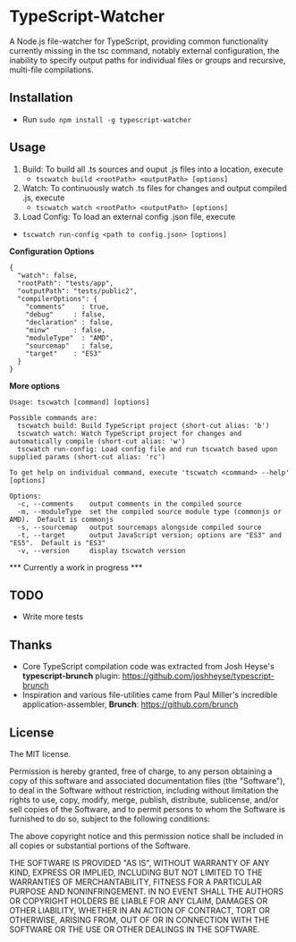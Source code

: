 TypeScript-Watcher
==================

A Node.js file-watcher for TypeScript, providing common functionality currently missing in the tsc command, notably external configuration, the inability to specify output paths for individual files or groups and recursive, multi-file compilations.

Installation
-------------
- Run `sudo npm install -g typescript-watcher`


Usage
-----

1. Build: To build all .ts sources and ouput .js files into a location, execute 
	* `tscwatch build <rootPath> <outputPath> [options]`
2. Watch: To continuously watch .ts files for changes and output compiled .js, execute 
	* `tscwatch watch <rootPath> <outputPath> [options]`
3. Load Config: To load an external config .json file, execute 
  * `tscwatch run-config <path to config.json> [options]`

**Configuration Options**

```
{
  "watch": false,
  "rootPath": "tests/app",
  "outputPath": "tests/public2",
  "compilerOptions": {
    "comments"    : true, 
    "debug"     : false, 
    "declaration" : false, 
    "minw"      : false, 
    "moduleType"  : "AMD", 
    "sourcemap"   : false, 
    "target"    : "ES3" 
  }
}
```




**More options**

```
Usage: tscwatch [command] [options]

Possible commands are:
  tscwatch build: Build TypeScript project (short-cut alias: 'b')
  tscwatch watch: Watch TypeScript project for changes and automatically compile (short-cut alias: 'w')
  tscwatch run-config: Load config file and run tscwatch based upon supplied params (short-cut alias: 'rc')

To get help on individual command, execute 'tscwatch <command> --help' [options]

Options:
  -c, --comments    output comments in the compiled source
  -m, --moduleType  set the compiled source module type (commonjs or AMD).  Default is commonjs
  -s, --sourcemap   output sourcemaps alongside compiled source
  -t, --target      output JavaScript version; options are "ES3" and "ES5".  Default is "ES3"
  -v, --version     display tscwatch version
```

*** Currently a work in progress ***

TODO
----
- Write more tests

Thanks
-------
- Core TypeScript compilation code was extracted from Josh Heyse's **typescript-brunch** plugin:  https://github.com/joshheyse/typescript-brunch
- Inspiration and various file-utilities came from Paul Miller's incredible application-assembler, **Brunch**: https://github.com/brunch

## License
The MIT license.

Permission is hereby granted, free of charge, to any person obtaining a copy of
this software and associated documentation files (the "Software"), to deal in
the Software without restriction, including without limitation the rights to
use, copy, modify, merge, publish, distribute, sublicense, and/or sell copies
of the Software, and to permit persons to whom the Software is furnished to do
so, subject to the following conditions:

The above copyright notice and this permission notice shall be included in all
copies or substantial portions of the Software.

THE SOFTWARE IS PROVIDED "AS IS", WITHOUT WARRANTY OF ANY KIND, EXPRESS OR
IMPLIED, INCLUDING BUT NOT LIMITED TO THE WARRANTIES OF MERCHANTABILITY,
FITNESS FOR A PARTICULAR PURPOSE AND NONINFRINGEMENT. IN NO EVENT SHALL THE
AUTHORS OR COPYRIGHT HOLDERS BE LIABLE FOR ANY CLAIM, DAMAGES OR OTHER
LIABILITY, WHETHER IN AN ACTION OF CONTRACT, TORT OR OTHERWISE, ARISING FROM,
OUT OF OR IN CONNECTION WITH THE SOFTWARE OR THE USE OR OTHER DEALINGS IN THE
SOFTWARE.